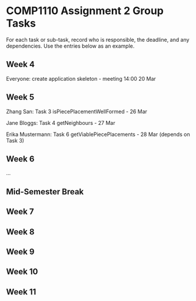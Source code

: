 # COMP1110 Assignment 2 Group Tasks

For each task or sub-task, record who is responsible, the deadline, and any dependencies.
Use the entries below as an example.

## Week 4

Everyone: create application skeleton - meeting 14:00 20 Mar

## Week 5

Zhang San: Task 3 isPiecePlacementWellFormed - 26 Mar

Jane Bloggs: Task 4 getNeighbours - 27 Mar

Erika Mustermann: Task 6 getViablePiecePlacements - 28 Mar (depends on Task 3)

## Week 6

...

## Mid-Semester Break

## Week 7

## Week 8

## Week 9

## Week 10

## Week 11
